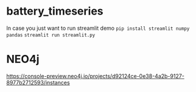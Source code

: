 # battery_timeseries
In case you just want to run streamlit demo
```pip install streamlit numpy pandas```
```streamlit run streamlit.py```

# NEO4j
https://console-preview.neo4j.io/projects/d92124ce-0e38-4a2b-9127-8977b2712593/instances